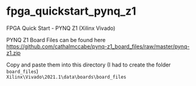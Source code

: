 # fpga_quickstart_pynq_z1
FPGA Quick Start - PYNQ Z1 (Xilinx Vivado)

PYNQ Z1 Board Files can be found here
https://github.com/cathalmccabe/pynq-z1_board_files/raw/master/pynq-z1.zip

Copy and paste them into this directory (I had to create the folder `board_files`)  
`Xilinx\Vivado\2021.1\data\boards\board_files`
